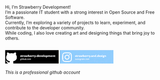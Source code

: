 Hi, I’m Strawberry Development! <br>
I’m a passionate IT student with a strong interest in Open Source and Free Software. <br>
Currently, I’m exploring a variety of projects to learn, experiment, and contribute to the developer community. <br>
While coding, I also love creating art and designing things that bring joy to others.

<br>
<a href="https://github.com/strawberry-development"><img src="https://github.com/strawberry-development/strawberry-development/blob/main/github-banner.png" style="width: 175px; height: auto;" /></a>
<a href="https://www.instagram.com/strawberry.and.design/"><img src="https://github.com/strawberry-development/strawberry-development/blob/main/instagram-banner.png" style="width: 175px; height: auto;" /></a>
<br><br>
<em>This is a professional github account</em>
